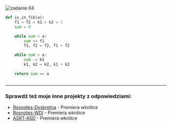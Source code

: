 <picture>
  <source srcset="../../srt/zbior_zadan/04.png" media="(prefers-color-scheme: light)">
  <source srcset="../../srt/zbior_zadan/black_04.png" media="(prefers-color-scheme: dark)">
  <img src="../../srt/zbior_zadan/black_04.png" alt="zadanie 04">
</picture>

```python
def is_in_fib(a):
    f1 = f2 = k1 = k2 = 1
    sum = 0

    while sum < a:
        sum += f1
        f1, f2 = f2, f1 + f2

    while sum > a:
        sum -= k1
        k1, k2 = k2, k1 + k2

    return sum == a



```

---
### Sprawdź też moje inne projekty z odpowiedziami:
- [Rosnotes-Dyskretna](https://github.com/kamilGie/Rosnotes-Dyskretna) - Premiera wkrótce
- [Rosnotes-WDI](https://github.com/kamilGie/Rosnotes-WDI) - Premiera wkrótce
- [ASRT-ASD](https://github.com/kamilGie/Rosnotes-Dyskretna) - Premiera wkrótce
